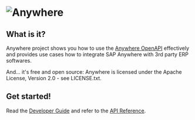![Anywhere](https://eap-idp-us.sapanywhere.com/sld/eaedf8dad106e9cd873c5aecd4ebbcb6.png)
=======

What is it?
-----------
Anywhere project shows you how to use the [Anywhere OpenAPI](https://dev-us.sapanywhere.com/api) effectively and provides use cases how to integrate SAP Anywhere with 3rd party ERP softwares.

And... it's free and open source: Anywhere is licensed under the Apache License, Version 2.0 - see LICENSE.txt.

Get started!
------------
Read the [Developer Guide](https://dev-us.sapanywhere.com/api/overview/doc_homepage) and refer to the [API Reference](https://dev-us.sapanywhere.com/api).